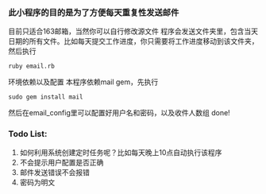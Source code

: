 ### 此小程序的目的是为了方便每天重复性发送邮件
目前只适合163邮箱，当然你可以自行修改源文件
程序会发送文件夹里，包含当天日期的所有文件。比如每天提交工作进度，你只需要将工作进度移动到该文件夹，然后执行
```
ruby email.rb
```
环境依赖以及配置
本程序依赖mail gem，先执行
```
sudo gem install mail
```

然后在email_config里可以配置好用户名和密码，以及收件人数组
done!

### Todo List:
1. 如何利用系统创建定时任务呢？比如每天晚上10点自动执行该程序
2. 不会提示用户配置是否正确
3. 邮件发送错误不会报错
4. 密码为明文
